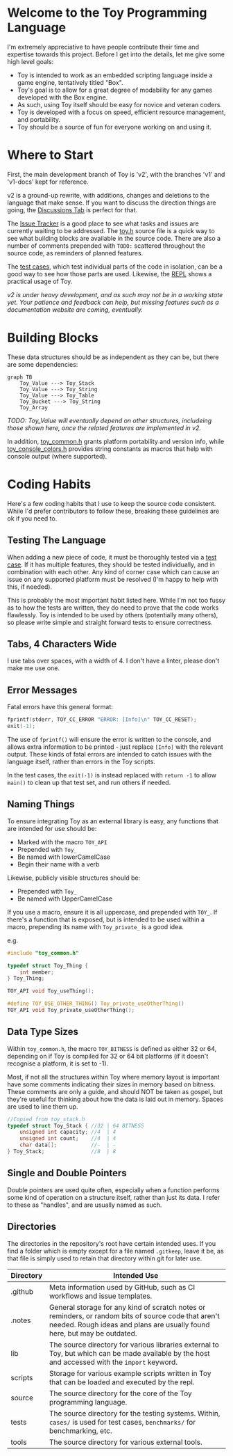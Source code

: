 # Welcome to the Toy Programming Language

I'm extremely appreciative to have people contribute their time and expertise towards this project. Before I get into the details, let me give some high level goals:

* Toy is intended to work as an embedded scripting language inside a game engine, tentatively titled "Box".
* Toy's goal is to allow for a great degree of modability for any games developed with the Box engine.
* As such, using Toy itself should be easy for novice and veteran coders.
* Toy is developed with a focus on speed, efficient resource management, and portability.
* Toy should be a source of fun for everyone working on and using it.

# Where to Start

First, the main development branch of Toy is 'v2', with the branches 'v1' and 'v1-docs' kept for reference.

v2 is a ground-up rewrite, with additions, changes and deletions to the language that make sense. If you want to discuss the direction things are going, the [Discussions Tab](https://github.com/Ratstail91/Toy/discussions) is perfect for that.

The [Issue Tracker](https://github.com/Ratstail91/Toy/issues) is a good place to see what tasks and issues are currently waiting to be addressed. The [toy.h](https://github.com/Ratstail91/Toy/blob/v2/source/toy.h) source file is a quick way to see what building blocks are available in the source code. There are also a number of comments prepended with `TODO:` scattered throughout the source code, as reminders of planned features.

The [test cases](https://github.com/Ratstail91/Toy/tree/v2/tests/cases), which test individual parts of the code in isolation, can be a good way to see how those parts are used. Likewise, the [REPL](https://github.com/Ratstail91/Toy/tree/v2/repl) shows a practical usage of Toy.

*v2 is under heavy development, and as such may not be in a working state yet. Your patience and feedback can help, but missing features such as a documentation website are coming, eventually.*

# Building Blocks

These data structures should be as independent as they can be, but there are some dependencies:

```mermaid
graph TB
    Toy_Value ---> Toy_Stack
    Toy_Value ---> Toy_String
    Toy_Value ---> Toy_Table
    Toy_Bucket ---> Toy_String
    Toy_Array
```

*TODO: Toy_Value will eventually depend on other structures, includeing those shown here, once the related features are implemented in v2.*

In addition, [toy_common.h](https://github.com/Ratstail91/Toy/blob/v2/source/toy_common.h) grants platform portability and version info, while [toy_console_colors.h](https://github.com/Ratstail91/Toy/blob/v2/source/toy_console_colors.h) provides string constants as macros that help with console output (where supported).

# Coding Habits

Here's a few coding habits that I use to keep the source code consistent. While I'd prefer contributors to follow these, breaking these guidelines are ok if you need to.

## Testing The Language

When adding a new piece of code, it must be thoroughly tested via a [test case](https://github.com/Ratstail91/Toy/tree/v2/tests/cases). If it has multiple features, they should be tested individually, and in combination with each other. Any kind of corner case which can cause an issue on any supported platform must be resolved (I'm happy to help with this, if needed).

This is probably the most important habit listed here. While I'm not too fussy as to how the tests are written, they do need to prove that the code works flawlessly. Toy is intended to be used by others (potentially many others), so please write simple and straight forward tests to ensure correctness.

## Tabs, 4 Characters Wide

I use tabs over spaces, with a width of 4. I don't have a linter, please don't make me use one.

## Error Messages

Fatal errors have this general format:

```c
fprintf(stderr, TOY_CC_ERROR "ERROR: [Info]\n" TOY_CC_RESET);
exit(-1);
```

The use of `fprintf()` will ensure the error is written to the console, and allows extra information to be printed - just replace `[Info]` with the relevant output. These kinds of fatal errors are intended to catch issues with the language itself, rather than errors in the Toy scripts.

In the test cases, the `exit(-1)` is instead replaced with `return -1` to allow `main()` to clean up that test set, and run others if needed.

## Naming Things

To ensure integrating Toy as an external library is easy, any functions that are intended for use should be:

* Marked with the macro `TOY_API`
* Prepended with `Toy_`
* Be named with lowerCamelCase
* Begin their name with a verb

Likewise, publicly visible structures should be:

* Prepended with `Toy_`
* Be named with UpperCamelCase

If you use a macro, ensure it is all uppercase, and prepended with `TOY_`. If there's a function that is exposed, but is intended to be used within a macro, prepending its name with `Toy_private_` is a good idea.

e.g.

```c
#include "toy_common.h"

typedef struct Toy_Thing {
	int member;
} Toy_Thing;

TOY_API void Toy_useThing();

#define TOY_USE_OTHER_THING() Toy_private_useOtherThing()
TOY_API void Toy_private_useOtherThing();
```

## Data Type Sizes

Within `toy_common.h`, the macro `TOY_BITNESS` is defined as either 32 or 64, depending on if Toy is compiled for 32 or 64 bit platforms (if it doesn't recognise a platform, it is set to -1).

Most, if not all the structures within Toy where memory layout is important have some comments indicating their sizes in memory based on bitness. These comments are only a guide, and should NOT be taken as gospel, but they're useful for thinking about how the data is laid out in memory. Spaces are used to line them up.

```c
//Copied from toy_stack.h
typedef struct Toy_Stack { //32 | 64 BITNESS
	unsigned int capacity; //4  | 4
	unsigned int count;    //4  | 4
	char data[];           //-  | -
} Toy_Stack;               //8  | 8
```

## Single and Double Pointers

Double pointers are used quite often, especially when a function performs some kind of operation on a structure itself, rather than just its data. I refer to these as "handles", and are usually named as such.

## Directories

The directories in the repository's root have certain intended uses. If you find a folder which is empty except for a file named `.gitkeep`, leave it be, as that file is simply used to retain that directory within git for later use.

| Directory | Intended Use |
| --- | --- |
| .github | Meta information used by GitHub, such as CI workflows and issue templates. |
| .notes | General storage for any kind of scratch notes or reminders, or random bits of source code that aren't needed. Rough ideas and plans are usually found here, but may be outdated. |
| lib | The source directory for various libraries external to Toy, but which can be made available by the host and accessed with the `import` keyword. |
| scripts | Storage for various example scripts written in Toy that can be loaded and executed by the repl. |
| source | The source directory for the core of the Toy programming language. |
| tests | The source directory for the testing systems. Within, `cases/` is used for test cases, `benchmarks/` for benchmarking, etc. |
| tools | The source directory for various external tools. |

